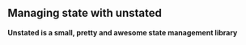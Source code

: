 ## Managing state with unstated

**Unstated is a small, pretty and awesome state management library**

